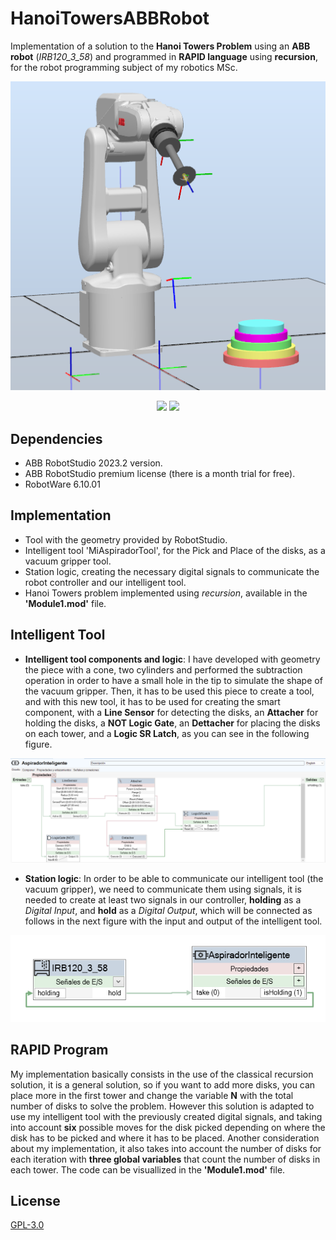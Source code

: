 # HanoiTowersABBRobot

Implementation of a solution to the **Hanoi Towers Problem** using an **ABB robot** (*IRB120_3_58*) and programmed in **RAPID language** using **recursion**, for the robot programming subject of my robotics MSc.

<p align="center">
  <img src="https://github.com/asierzd/HanoiTowersABBRobot/blob/main/imgs/HanoiTowers.png" alt="Hanoi Towers model">
</p>

<p align="center">
  <img src="https://img.shields.io/github/license/asierzd/HanoiTowersABBRobot?label=License&style=for-the-badge&color=yellow" href="https://opensource.org/license/gpl-3-0/"/>
  <img src="https://img.shields.io/github/languages/top/asierzd/HanoiTowersABBRobot?style=for-the-badge&color=green"/>
</p>

## Dependencies
- ABB RobotStudio 2023.2 version.
- ABB RobotStudio premium license (there is a month trial for free).
- RobotWare 6.10.01

## Implementation
- Tool with the geometry provided by RobotStudio.
- Intelligent tool 'MiAspiradorTool', for the Pick and Place of the disks, as a vacuum gripper tool.
- Station logic, creating the necessary digital signals to communicate the robot controller and our intelligent tool. 
- Hanoi Towers problem implemented using *recursion*, available in the **'Module1.mod'** file.

## Intelligent Tool

- **Intelligent tool components and logic**: I have developed with geometry the piece with a cone, two cylinders and performed the subtraction operation in order to have a small hole in the tip to simulate the shape of the vacuum gripper. Then, it has to be used this piece to create a tool, and with this new tool, it has to be used for creating the smart component, with a **Line Sensor** for detecting the disks, an **Attacher** for holding the disks, a **NOT Logic Gate**, an **Dettacher** for placing the disks on each tower, and a **Logic SR Latch**, as you can see in the following figure.

<p align="center">
  <img src="https://github.com/asierzd/HanoiTowersABBRobot/blob/main/imgs/IntelligentToolPickAndPlace.png" alt="Intelligent Tool">
</p>

- **Station logic**: In order to be able to communicate our intelligent tool (the vacuum gripper), we need to communicate them using signals, it is needed to create at least two signals in our controller, **holding** as a *Digital Input*, and **hold** as a *Digital Output*, which will be connected as follows in the next figure with the input and output of the intelligent tool.

<p align="center">
  <img src="https://github.com/asierzd/HanoiTowersABBRobot/blob/main/imgs/StationLogic.png" alt="Station Logic">
</p>

## RAPID Program

My implementation basically consists in the use of the classical recursion solution, it is a general solution, so if you want to add more disks, you can place more in the first tower and change the variable **N** with the total number of disks to solve the problem. However this solution is adapted to use my intelligent tool with the previously created digital signals, and taking into account **six** possible moves for the disk picked depending on where the disk has to be picked and where it has to be placed. Another consideration about my implementation, it also takes into account the number of disks for each iteration with **three global variables** that count the number of disks in each tower. The code can be visuallized in the **'Module1.mod'** file.

## License
[GPL-3.0](https://www.gnu.org/licenses/gpl-3.0.html)
